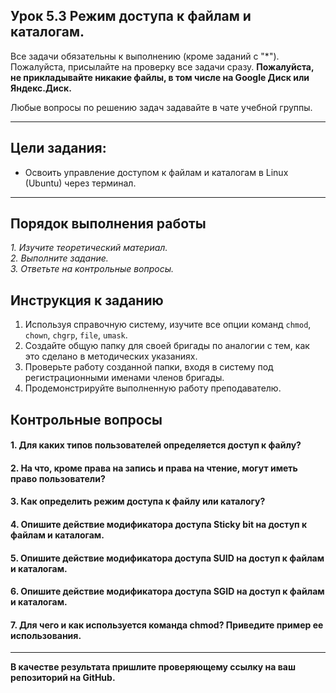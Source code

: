 ## Урок 5.3 Режим доступа к файлам и каталогам.

Все задачи обязательны к выполнению (кроме заданий с "\*"). Пожалуйста, присылайте на проверку все задачи сразу.
**Пожалуйста, не прикладывайте никакие файлы, в том числе на Google Диск или Яндекс.Диск.**

Любые вопросы по решению задач задавайте в чате учебной группы.

---

## Цели задания:

- Освоить управление доступом к файлам и каталогам в Linux (Ubuntu) через терминал.

---

## Порядок выполнения работы

_1. Изучите теоретический материал._ <br/>
_2. Выполните задание._ <br/>
_3. Ответьте на контрольные вопросы._ <br/>

## Инструкция к заданию

1. Используя справочную систему, изучите все опции команд `chmod`, `chown`, `chgrp`, `file`, `umask`.
2. Создайте общую папку для своей бригады по аналогии с тем, как это сделано в методических указаниях.
3. Проверьте работу созданной папки, входя в систему под регистрационными именами членов бригады.
4. Продемонстрируйте выполненную работу преподавателю.

## Контрольные вопросы

#### 1. Для каких типов пользователей определяется доступ к файлу?
#### 2. На что, кроме права на запись и права на чтение, могут иметь право пользователи?
#### 3. Как определить режим доступа к файлу или каталогу?
#### 4. Опишите действие модификатора доступа Sticky bit на доступ к файлам и каталогам.
#### 5. Опишите действие модификатора доступа SUID на доступ к файлам и каталогам.
#### 6. Опишите действие модификатора доступа SGID на доступ к файлам и каталогам.
#### 7. Для чего и как используется команда chmod? Приведите пример ее использования.
   
---

**В качестве результата пришлите проверяющему ссылку на ваш репозиторий на GitHub.**
